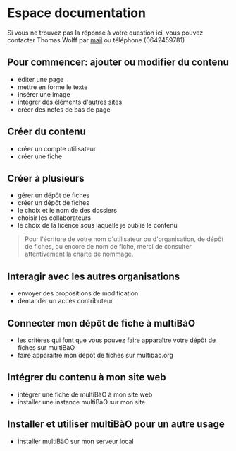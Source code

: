 # Espace documentation

Si vous ne trouvez pas la réponse à votre question ici, vous pouvez contacter Thomas Wolff par [mail](mailto:thomas.wolff@cpcoop.fr) ou téléphone (0642459781)

## Pour commencer: ajouter ou modifier du contenu

* éditer une page 
 * mettre en forme le texte
 * insérer une image
 * intégrer des éléments d'autres sites
 * créer des notes de bas de page

## Créer du contenu 

* créer un compte utilisateur
* créer une fiche

## Créer à plusieurs

* gérer un dépôt de fiches
 * créer un dépôt de fiches
 * le choix et le nom de des dossiers
 * choisir les collaborateurs
* le choix de la licence sous laquelle je publie le contenu

> Pour l'écriture de votre nom d'utilisateur ou d'organisation, de dépôt de fiches, ou encore de nom de fiche, merci de consulter attentivement la charte de nommage. 

## Interagir avec les autres organisations

* envoyer des propositions de modification
* demander un accès contributeur

## Connecter mon dépôt de fiche à multiBàO

* les critères qui font que vous pouvez faire apparaître votre dépôt de fiches sur multiBàO
* faire apparaître mon dépôt de fiches sur multibao.org

## Intégrer du contenu à mon site web 

* intégrer une fiche de multiBàO à mon site web
* installer une instance multiBàO sur mon site

## Installer et utiliser multiBàO pour un autre usage

* installer multiBàO sur mon serveur local




